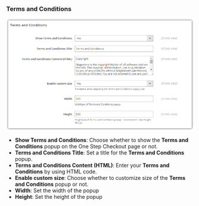 ### Terms and Conditions
![store owners can config Terms and Conditions details](./Image/How-to-config/9-config.png)

* **Show Terms and Conditions**: Choose whether to show the **Terms and Conditions** popup on the One Step Checkout page or not.
* **Terms and Conditions Title**: Set a title for the **Terms and Conditions** popup.
* **Terms and Conditions Content (HTML)**: Enter your **Terms and Conditions** by using HTML code.
* **Enable custom size**: Choose whether to customize size of the **Terms and Conditions** popup or not.
* **Width**: Set the width of the popup
* **Height**: Set the height of the popup
